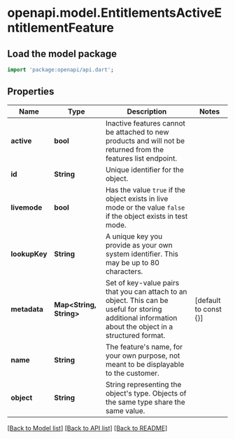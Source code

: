 # openapi.model.EntitlementsActiveEntitlementFeature

## Load the model package
```dart
import 'package:openapi/api.dart';
```

## Properties
Name | Type | Description | Notes
------------ | ------------- | ------------- | -------------
**active** | **bool** | Inactive features cannot be attached to new products and will not be returned from the features list endpoint. | 
**id** | **String** | Unique identifier for the object. | 
**livemode** | **bool** | Has the value `true` if the object exists in live mode or the value `false` if the object exists in test mode. | 
**lookupKey** | **String** | A unique key you provide as your own system identifier. This may be up to 80 characters. | 
**metadata** | **Map<String, String>** | Set of key-value pairs that you can attach to an object. This can be useful for storing additional information about the object in a structured format. | [default to const {}]
**name** | **String** | The feature's name, for your own purpose, not meant to be displayable to the customer. | 
**object** | **String** | String representing the object's type. Objects of the same type share the same value. | 

[[Back to Model list]](../README.md#documentation-for-models) [[Back to API list]](../README.md#documentation-for-api-endpoints) [[Back to README]](../README.md)


